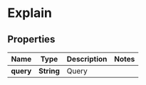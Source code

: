 
# Explain

## Properties
Name | Type | Description | Notes
------------ | ------------- | ------------- | -------------
**query** | **String** | Query | 



